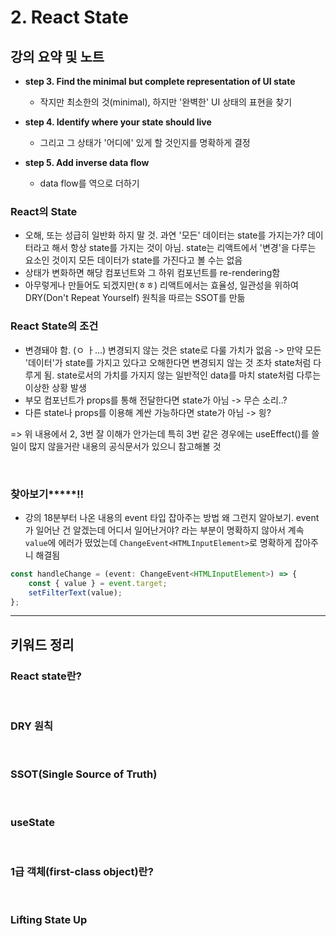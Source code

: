 # 2. React State

## 강의 요약 및 노트

- __step 3. Find the minimal but complete representation of UI state__
    - 작지만 최소한의 것(minimal), 하지만 '완벽한' UI 상태의 표현을 찾기

- __step 4. Identify where your state should live__
    - 그리고 그 상태가 '어디에' 있게 할 것인지를 명확하게 결정

- __step 5. Add inverse data flow__
    - data flow를 역으로 더하기

### React의 State

- 오해, 또는 성급히 일반화 하지 말 것. 과연 '모든' 데이터는 state를 가지는가? 데이터라고 해서 항상 state를 가지는 것이 아님. state는 리액트에서 '변경'을 다루는 요소인 것이지 모든 데이터가 state를 가진다고 볼 수는 없음
- 상태가 변화하면 해당 컴포넌트와 그 하위 컴포넌트를 re-rendering함
- 아무렇게나 만들어도 되겠지만(ㅎㅎ) 리액트에서는 효율성, 일관성을 위하여 DRY(Don't Repeat Yourself) 원칙을 따르는 SSOT를 만듦

### React State의 조건

- 변경돼야 함. (ㅇ ㅏ...) 변경되지 않는 것은 state로 다룰 가치가 없음 -> 만약 모든 '데이터'가 state를 가지고 있다고 오해한다면 변경되지 않는 것 조차 state처럼 다루게 됨. state로서의 가치를 가지지 않는 일반적인 data를 마치 state처럼 다루는 이상한 상황 발생
- 부모 컴포넌트가 props를 통해 전달한다면 state가 아님 -> 무슨 소리..?
- 다른 state나 props를 이용해 계싼 가능하다면 state가 아님 -> 읭?

=> 위 내용에서 2, 3번 잘 이해가 안가는데 특히 3번 같은 경우에는 useEffect()를 쓸 일이 많지 않을거란 내용의 공식문서가 있으니 참고해볼 것

</br>

### 찾아보기*****!!

- 강의 18분부터 나온 내용의 event 타입 잡아주는 방법 왜 그런지 알아보기. event가 일어난 건 알겠는데 어디서 일어난거야? 라는 부분이 명확하지 않아서 계속 `value`에 에러가 떴었는데 `ChangeEvent<HTMLInputElement>`로 명확하게 잡아주니 해결됨

```typescript
const handleChange = (event: ChangeEvent<HTMLInputElement>) => {
    const { value } = event.target;
    setFilterText(value);
};
```

---

## 키워드 정리

### React state란?

</br>

### DRY 원칙

</br>

### SSOT(Single Source of Truth)

</br>

### useState

</br>

### 1급 객체(first-class object)란?

</br>

### Lifting State Up
